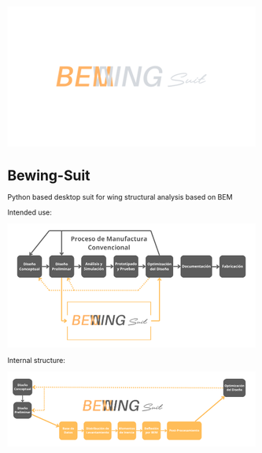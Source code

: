 <p align="center">
  <picture>
    <source media="(prefers-color-scheme: dark)" srcset="./documentation_images/ACRONIM.png">
    <img src="./documentation_images/ACRONIM.png">
  </picture>
</p>

# Bewing-Suit
 Python based desktop suit for wing structural analysis based on BEM

 Intended use:

<p align="center">
  <picture>
    <source media="(prefers-color-scheme: dark)" srcset="./documentation_images/BEWING_CONCEPT_2.png">
    <img src="./documentation_images/BEWING_CONCEPT_2.png">
  </picture>
</p>

Internal structure:

<p align="center">
  <picture>
    <source media="(prefers-color-scheme: dark)" srcset="./documentation_images/BEWING_FUNCTION.png">
    <img src="./documentation_images/BEWING_FUNCTION.png">
  </picture>
</p>